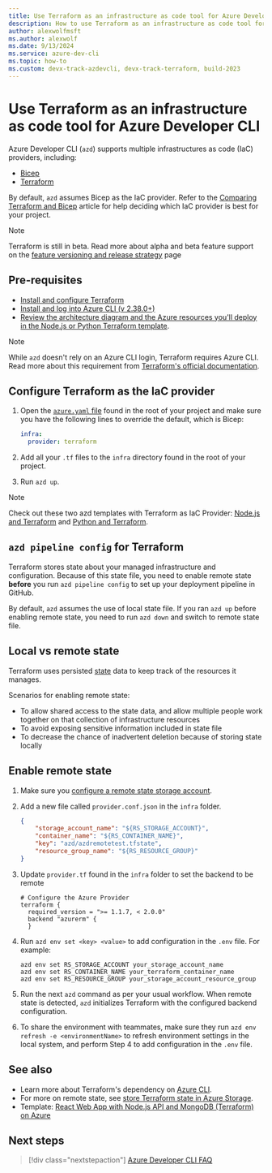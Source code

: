 ```yaml
---
title: Use Terraform as an infrastructure as code tool for Azure Developer CLI
description: How to use Terraform as an infrastructure as code tool for Azure Developer CLI (azd).
author: alexwolfmsft
ms.author: alexwolf
ms.date: 9/13/2024
ms.service: azure-dev-cli
ms.topic: how-to
ms.custom: devx-track-azdevcli, devx-track-terraform, build-2023
---
```


# Use Terraform as an infrastructure as code tool for Azure Developer CLI

Azure Developer CLI (`azd`) supports multiple infrastructures as code (IaC) providers, including:  

- [Bicep](/azure/azure-resource-manager/bicep/overview?tabs=bicep)
- [Terraform](../terraform/overview.md)

By default, `azd` assumes Bicep as the IaC provider. Refer to the [Comparing Terraform and Bicep](../terraform/comparing-terraform-and-bicep.md?tabs=comparing-bicep-terraform-integration-features) article for help deciding which IaC provider is best for your project.

> [!NOTE]
> Terraform is still in beta. Read more about alpha and beta feature support on the [feature versioning and release strategy](/azure/developer/azure-developer-cli/feature-versioning) page


## Pre-requisites

- [Install and configure Terraform](../terraform/quickstart-configure.md)
- [Install and log into Azure CLI (v 2.38.0+)](/cli/azure/install-azure-cli)
- [Review the architecture diagram and the Azure resources you'll deploy in the Node.js or Python Terraform template](./azd-templates.md#start-with-an-existing-template).

> [!NOTE]
> While `azd` doesn't rely on an Azure CLI login, Terraform requires Azure CLI. Read more about this requirement from [Terraform's official documentation](https://registry.terraform.io/providers/hashicorp/azurerm/latest/docs/guides/azure_cli).

## Configure Terraform as the IaC provider

1. Open the [`azure.yaml` file](./azd-schema.md#terraform-as-iac-provider-sample) found in the root of your project and make sure you have the following lines to override the default, which is Bicep:

    ```yaml
    infra:
      provider: terraform
    ```

1. Add all your `.tf` files to the `infra` directory found in the root of your project.
1. Run `azd up`. 

> [!NOTE] 
> Check out these two azd templates with Terraform as IaC Provider: [Node.js and Terraform](https://github.com/Azure-Samples/todo-nodejs-mongo-terraform) and [Python and Terraform](https://github.com/Azure-Samples/todo-python-mongo-terraform). 

## `azd pipeline config` for Terraform

Terraform stores state about your managed infrastructure and configuration. Because of this state file, you need to enable remote state **before** you run `azd pipeline config` to set up your deployment pipeline in GitHub.

By default, `azd` assumes the use of local state file. If you ran `azd up` before enabling remote state, you need to run `azd down` and switch to remote state file.

## Local vs remote state

Terraform uses persisted [state](https://www.terraform.io/language/state) data to keep track of the resources it manages. 

Scenarios for enabling remote state:

- To allow shared access to the state data, and allow multiple people work together on that collection of infrastructure resources
- To avoid exposing sensitive information included in state file
- To decrease the chance of inadvertent deletion because of storing state locally

## Enable remote state

1. Make sure you [configure a remote state storage account](../terraform/store-state-in-azure-storage.md).
1. Add a new file called `provider.conf.json` in the `infra` folder.

    ```json
    {
        "storage_account_name": "${RS_STORAGE_ACCOUNT}",
        "container_name": "${RS_CONTAINER_NAME}",
        "key": "azd/azdremotetest.tfstate",
        "resource_group_name": "${RS_RESOURCE_GROUP}"
    }
    ```

1. Update `provider.tf` found in the `infra` folder to set the backend to be remote

    ```console
    # Configure the Azure Provider
    terraform {
      required_version = ">= 1.1.7, < 2.0.0"
      backend "azurerm" {
      }
    ```

1. Run `azd env set <key> <value>` to add configuration in the `.env` file. 
For example: 
 
    ```azdeveloper
    azd env set RS_STORAGE_ACCOUNT your_storage_account_name
    azd env set RS_CONTAINER_NAME your_terraform_container_name
    azd env set RS_RESOURCE_GROUP your_storage_account_resource_group
    ```

1. Run the next `azd` command as per your usual workflow. When remote state is detected, `azd` initializes Terraform with the configured backend configuration.

1. To share the environment with teammates, make sure they run `azd env refresh -e <environmentName>` to refresh environment settings in the local system, and perform Step 4 to add configuration in the `.env` file.

## See also

- Learn more about Terraform's dependency on [Azure CLI](https://registry.terraform.io/providers/hashicorp/azurerm/latest/docs/guides/azure_cli). 
- For more on remote state, see [store Terraform state in Azure Storage](../terraform/store-state-in-azure-storage.md).
- Template: [React Web App with Node.js API and MongoDB (Terraform) on Azure](https://github.com/Azure-Samples/todo-nodejs-mongo-terraform)

## Next steps

> [!div class="nextstepaction"]
> [Azure Developer CLI FAQ](./faq.yml)
